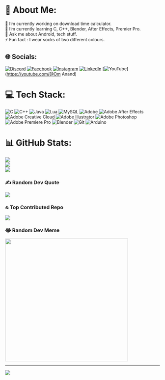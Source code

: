 # 💫 About Me:
🔭 I’m currently working on download time calculator.<br>🌱 I’m currently learning C, C++, Blender, After Effects, Premier Pro.<br>💬 Ask me about Android, tech stuff.<br>⚡ Fun fact : I wear socks of two different colours.


## 🌐 Socials:
[![Discord](https://img.shields.io/badge/Discord-%237289DA.svg?logo=discord&logoColor=white)](https://discord.gg/wrwhyHA2CF) [![Facebook](https://img.shields.io/badge/Facebook-%231877F2.svg?logo=Facebook&logoColor=white)](https://facebook.com/OmAnand ) [![Instagram](https://img.shields.io/badge/Instagram-%23E4405F.svg?logo=Instagram&logoColor=white)](https://instagram.com/om._.anand) [![LinkedIn](https://img.shields.io/badge/LinkedIn-%230077B5.svg?logo=linkedin&logoColor=white)](https://linkedin.com/in/omanand10) [![YouTube](https://img.shields.io/badge/YouTube-%23FF0000.svg?logo=YouTube&logoColor=white)](https://youtube.com/@Om Anand) 

# 💻 Tech Stack:
![C](https://img.shields.io/badge/c-%2300599C.svg?style=for-the-badge&logo=c&logoColor=white) ![C++](https://img.shields.io/badge/c++-%2300599C.svg?style=for-the-badge&logo=c%2B%2B&logoColor=white) ![Java](https://img.shields.io/badge/java-%23ED8B00.svg?style=for-the-badge&logo=openjdk&logoColor=white) ![Lua](https://img.shields.io/badge/lua-%232C2D72.svg?style=for-the-badge&logo=lua&logoColor=white) ![MySQL](https://img.shields.io/badge/mysql-4479A1.svg?style=for-the-badge&logo=mysql&logoColor=white) ![Adobe](https://img.shields.io/badge/adobe-%23FF0000.svg?style=for-the-badge&logo=adobe&logoColor=white) ![Adobe After Effects](https://img.shields.io/badge/Adobe%20After%20Effects-9999FF.svg?style=for-the-badge&logo=Adobe%20After%20Effects&logoColor=white) ![Adobe Creative Cloud](https://img.shields.io/badge/Adobe%20Creative%20Cloud-DA1F26.svg?style=for-the-badge&logo=Adobe%20Creative%20Cloud&logoColor=white) ![Adobe Illustrator](https://img.shields.io/badge/adobe%20illustrator-%23FF9A00.svg?style=for-the-badge&logo=adobe%20illustrator&logoColor=white) ![Adobe Photoshop](https://img.shields.io/badge/adobe%20photoshop-%2331A8FF.svg?style=for-the-badge&logo=adobe%20photoshop&logoColor=white) ![Adobe Premiere Pro](https://img.shields.io/badge/Adobe%20Premiere%20Pro-9999FF.svg?style=for-the-badge&logo=Adobe%20Premiere%20Pro&logoColor=white) ![Blender](https://img.shields.io/badge/blender-%23F5792A.svg?style=for-the-badge&logo=blender&logoColor=white) ![Git](https://img.shields.io/badge/git-%23F05033.svg?style=for-the-badge&logo=git&logoColor=white) ![Arduino](https://img.shields.io/badge/-Arduino-00979D?style=for-the-badge&logo=Arduino&logoColor=white)
# 📊 GitHub Stats:
![](https://github-readme-stats.vercel.app/api?username=Om-anand-0&theme=radical&hide_border=false&include_all_commits=true&count_private=true)<br/>
![](https://github-readme-streak-stats.herokuapp.com/?user=Om-anand-0&theme=radical&hide_border=false)<br/>
![](https://github-readme-stats.vercel.app/api/top-langs/?username=Om-anand-0&theme=radical&hide_border=false&include_all_commits=true&count_private=true&layout=compact)

### ✍️ Random Dev Quote
![](https://quotes-github-readme.vercel.app/api?type=horizontal&theme=radical)

### 🔝 Top Contributed Repo
![](https://github-contributor-stats.vercel.app/api?username=Om-anand-0&limit=5&theme=dark&combine_all_yearly_contributions=true)

### 😂 Random Dev Meme
<img src='https://memer-new.vercel.app/' style="height: 400px;"/>

---
[![](https://visitcount.itsvg.in/api?id=Om-anand-0&icon=0&color=7)](https://visitcount.itsvg.in)

<!-- Proudly created with GPRM ( https://gprm.itsvg.in ) -->
